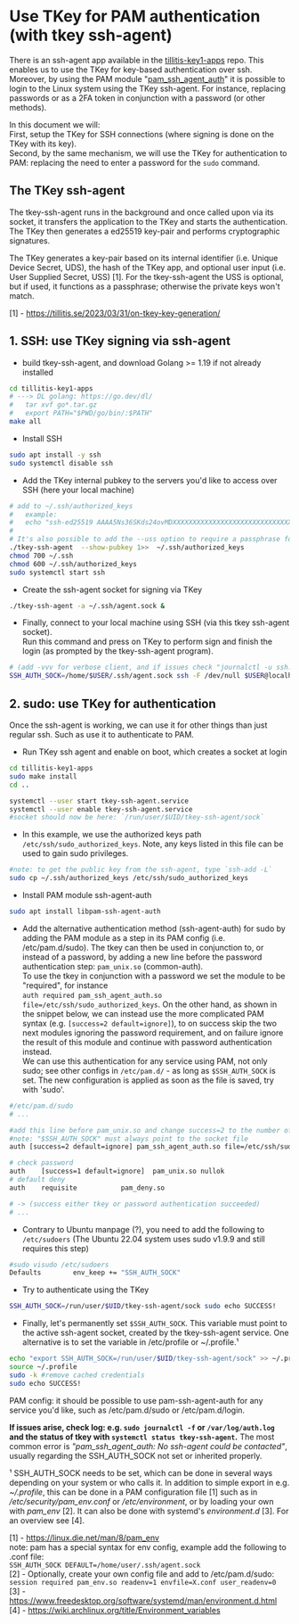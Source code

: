 # Use TKey for PAM authentication (with tkey ssh-agent)

There is an ssh-agent app available in the [tillitis-key1-apps](https://github.com/tillitis/tillitis-key1-apps) repo.
This enables us to use the TKey for key-based authentication over ssh.
Moreover, by using the PAM module "[pam_ssh_agent_auth](https://manpages.ubuntu.com/manpages/bionic/man8/pam_ssh_agent_auth.8.html)" it is possible to login to the Linux system using the TKey ssh-agent.
For instance, replacing passwords or as a 2FA token in conjunction with a password (or other methods).

In this document we will: \
First, setup the TKey for SSH connections (where signing is done on the TKey with its key). \
Second, by the same mechanism, we will use the TKey for authentication to PAM: replacing the need to enter a password for the `sudo` command.

## The TKey ssh-agent 

The tkey-ssh-agent runs in the background and once called upon via its socket, it transfers the application to the TKey and starts the authentication.
The TKey then generates a ed25519 key-pair and performs cryptographic signatures.

The TKey generates a key-pair based on its internal identifier (i.e. Unique Device Secret, UDS), the hash of the TKey app, and optional user input (i.e. User Supplied Secret, USS) [1].
For the tkey-ssh-agent the USS is optional, but if used, it functions as a passphrase; otherwise the private keys won't match.

[1] - <https://tillitis.se/2023/03/31/on-tkey-key-generation/>

## 1. SSH: use TKey signing via ssh-agent

- build tkey-ssh-agent, and download Golang >= 1.19 if not already installed

```bash
cd tillitis-key1-apps
# ---> DL golang: https://go.dev/dl/
#   tar xvf go*.tar.gz
#   export PATH="$PWD/go/bin/:$PATH"
make all
```

- Install SSH

```bash
sudo apt install -y ssh
sudo systemctl disable ssh
```

- Add the TKey internal pubkey to the servers you'd like to access over SSH (here your local machine)

```bash
# add to ~/.ssh/authorized_keys
#   example:
#   echo "ssh-ed25519 AAAA5Ns36SKds24ovMDXXXXXXXXXXXXXXXXXXXXXXXXXXXXXXXXXXXXXXXXXX4Asdv/U My-Tillitis-TKey" >>  ~/.ssh/authorized_keys
# 
# It's also possible to add the --uss option to require a passphrase for the key pair
./tkey-ssh-agent  --show-pubkey 1>>  ~/.ssh/authorized_keys
chmod 700 ~/.ssh
chmod 600 ~/.ssh/authorized_keys
sudo systemctl start ssh
```

- Create the ssh-agent socket for signing via TKey

```bash
./tkey-ssh-agent -a ~/.ssh/agent.sock &
```

- Finally, connect to your local machine using SSH (via this tkey ssh-agent socket). \
Run this command and press on TKey to perform sign and finish the login (as prompted by the tkey-ssh-agent program).

```bash
# (add -vvv for verbose client, and if issues check "journalctl -u ssh.service")
SSH_AUTH_SOCK=/home/$USER/.ssh/agent.sock ssh -F /dev/null $USER@localhost
```

## 2. sudo: use TKey for authentication

Once the ssh-agent is working, we can use it for other things than just regular ssh.
Such as use it to authenticate to PAM.

- Run TKey ssh agent and enable on boot, which creates a socket at login

```bash
cd tillitis-key1-apps
sudo make install
cd ..

systemctl --user start tkey-ssh-agent.service
systemctl --user enable tkey-ssh-agent.service
#socket should now be here: `/run/user/$UID/tkey-ssh-agent/sock`
```

- In this example, we use the authorized keys path `/etc/ssh/sudo_authorized_keys`. Note, any keys listed in this file can be used to gain sudo privileges.

```bash
#note: to get the public key from the ssh-agent, type `ssh-add -L`
sudo cp ~/.ssh/authorized_keys /etc/ssh/sudo_authorized_keys
```

- Install PAM module ssh-agent-auth

```bash
sudo apt install libpam-ssh-agent-auth
```

- Add the alternative authentication method (ssh-agent-auth) for sudo by adding the PAM module as a step in its PAM config (i.e. /etc/pam.d/sudo).
The tkey can then be used in conjunction to, or instead of a password, by adding a new line before the password authentication step: `pam_unix.so` (common-auth). \
To use the tkey in conjunction with a password we set the module to be "required", for instance \
`auth required pam_ssh_agent_auth.so file=/etc/ssh/sudo_authorized_keys`.
On the other hand, as shown in the snippet below, we can instead use the more complicated PAM syntax (e.g. `[success=2 default=ignore]`),
to on success skip the two next modules ignoring the password requirement, and on failure ignore the result of this module and continue with password authentication instead. \
We can use this authentication for any service using PAM, not only sudo; see other configs in `/etc/pam.d/` - as long as `$SSH_AUTH_SOCK` is set.
The new configuration is applied as soon as the file is saved, try with 'sudo'.

```bash
#/etc/pam.d/sudo
# ...

#add this line before pam_unix.so and change success=2 to the number of modules to skip on success
#note: "$SSH_AUTH_SOCK" must always point to the socket file
auth [success=2 default=ignore] pam_ssh_agent_auth.so file=/etc/ssh/sudo_authorized_keys debug

# check password
auth	[success=1 default=ignore]	pam_unix.so nullok
# default deny
auth	requisite			pam_deny.so

# -> (success either tkey or password authentication succeeded)
# ...
```

- Contrary to Ubuntu manpage (?), you need to add the following to `/etc/sudoers` (The Ubuntu 22.04 system uses sudo v1.9.9 and still requires this step)

```bash
#sudo visudo /etc/sudoers
Defaults        env_keep += "SSH_AUTH_SOCK"
```

- Try to authenticate using the TKey

```bash
SSH_AUTH_SOCK=/run/user/$UID/tkey-ssh-agent/sock sudo echo SUCCESS!
```

- Finally, let's permanently set `$SSH_AUTH_SOCK`. This variable must point to the active ssh-agent socket, created by the tkey-ssh-agent service. One alternative is to set the variable in /etc/profile or ~/.profile.¹

```bash
echo "export SSH_AUTH_SOCK=/run/user/$UID/tkey-ssh-agent/sock" >> ~/.profile
source ~/.profile
sudo -k #remove cached credentials
sudo echo SUCCESS!
```

PAM config: it should be possible to use pam-ssh-agent-auth for any service you'd like, such as /etc/pam.d/sudo or /etc/pam.d/login.

**If issues arise, check log: e.g. `sudo journalctl -f` or `/var/log/auth.log` and the status of tkey with `systemctl status tkey-ssh-agent`.**
The most common error is _"pam_ssh_agent_auth: No ssh-agent could be contacted"_, usually regarding the SSH_AUTH_SOCK not set or inherited properly.

¹ SSH_AUTH_SOCK needs to be set, which can be done in several ways depending on your system or who calls it. In addition to simple export in e.g. _~/.profile_, this can be done in a PAM configuration file [1] such as in _/etc/security/pam_env.conf_ or _/etc/environment_, or by loading your own with _pam_env_ [2]. It can also be done with systemd's _environment.d_ [3]. For an overview see [4].

[1] - <https://linux.die.net/man/8/pam_env> \
note: pam has a special syntax for env config, example add the following to .conf file: \
`SSH_AUTH_SOCK DEFAULT=/home/user/.ssh/agent.sock`\
[2] - Optionally, create your own config file and add to /etc/pam.d/sudo: \
`session required pam_env.so readenv=1 envfile=X.conf user_readenv=0` \
[3] - <https://www.freedesktop.org/software/systemd/man/environment.d.html> \
[4] - <https://wiki.archlinux.org/title/Environment_variables>
